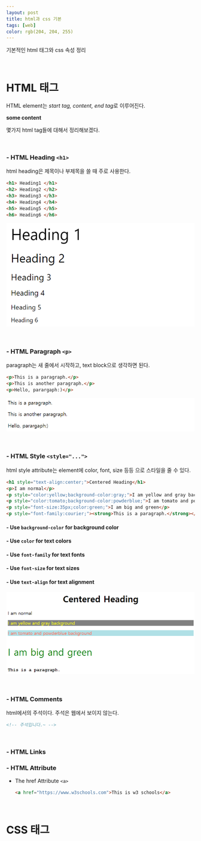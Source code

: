 ```yaml
---
layout: post
title: html과 css 기본
tags: [web]
color: rgb(204, 204, 255)
---
```




기본적인 html 태그와 css 속성 정리

<br>

# HTML 태그

HTML element는 *start tag, content, end tag*로 이루어진다.

**<tagename> some content </tagename>**

몇가지 html tag들에 대해서 정리해보겠다. 

<br>

### - HTML Heading `<h1>`

html heading은  제목이나 부제목을 쓸 때 주로 사용한다. 

``` html
<h1> Heading1 </h1>
<h2> Heading2 </h2>
<h3> Heading3 </h3>
<h4> Heading4 </h4>
<h5> Heading5 </h5>
<h6> Heading6 </h6>
```

![heading](/assets/img/pp1/heading.PNG)

<br>

### - HTML Paragraph `<p>`

paragraph는 새 줄에서 시작하고, text block으로 생각하면 된다.

```html
<p>This is a paragraph.</p>
<p>This is another paragraph.</p>
<p>Hello, parargaph:)</p>
```

![para](/assets/img/pp1/para.PNG)

<br>

### - HTML Style `<style="...">`

html style attribute는 element에 color, font, size 등등 으로 스타일을 줄 수 있다. 

```html
<h1 style="text-align:center;">Centered Heading</h1>
<p>I am normal</p>
<p style="color:yellow;background-color:gray;">I am yellow and gray background</p>
<p style="color:tomato;background-color:powderblue;">I am tomato and powderblue background</p>
<p style="font-size:35px;color:green;">I am big and green</p>
<p style="font-family:courier;"><strong>This is a paragraph.</strong></p>
```

#### - Use `background-color` for background color

#### - Use `color` for text colors

#### - Use `font-family` for text fonts

#### - Use `font-size` for text sizes

#### - Use `text-align` for text alignment

![st1](/assets/img/pp1/st2.PNG)

<br>

### - HTML Comments

html에서의 주석이다. 주석은 웹에서 보이지 않는다. 

```html
<!-- 주석입니다.~ -->
```

<br>

### - HTML Links





### - HTML Attribute

- The href Attribute `<a>`

  ```html
  <a href="https://www.w3schools.com">This is w3 schools</a>
  ```

  









<br>

# CSS 태그

